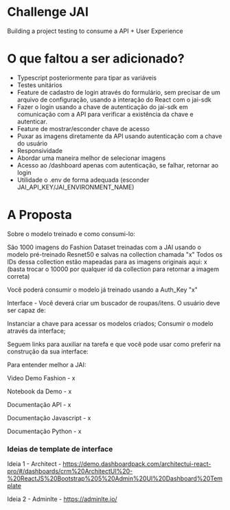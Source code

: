 # Challenge JAI
Building a project testing to consume a API + User Experience

# O que faltou a ser adicionado?
- Typescript posteriormente para tipar as variáveis
- Testes unitários
- Feature de cadastro de login através do formulário, sem precisar de um arquivo de configuração, usando a interação do React com o jai-sdk
- Fazer o login usando a chave de autenticação do jai-sdk em comunicação com a API para verificar a existência da chave e autenticar.
- Feature de mostrar/esconder chave de acesso
- Puxar as imagens diretamente da API usando autenticação com a chave do usuário
- Responsividade
- Abordar uma maneira melhor de selecionar imagens
- Acesso ao /dashboard apenas com autenticação, se falhar, retornar ao login
- Utilidade o .env de forma adequada (esconder JAI_API_KEY/JAI_ENVIRONMENT_NAME)

# A Proposta

Sobre o modelo treinado e como consumi-lo: 

São 1000 imagens do Fashion Dataset treinadas com a JAI usando o modelo pré-treinado Resnet50 e salvas na collection chamada "x" 
Todos os IDs dessa collection estão mapeadas para as imagens originais aqui: x (basta trocar o 10000 por qualquer id da collection para retornar a imagem correta) 

Você poderá consumir o modelo já treinado usando a Auth_Key "x" 

Interface - Você deverá criar um buscador de roupas/itens. O usuário deve ser capaz de: 

Instanciar a chave para acessar os modelos criados; 
Consumir o modelo através da interface;

Seguem links para auxiliar na tarefa e que você pode usar como preferir na construção da sua interface: 

Para entender melhor a JAI:

Video Demo Fashion - x 

Notebook da Demo - x 

Documentação API - x

Documentação Javascript - x 

Documentação Python - x


### Ideias de template de interface 
Ideia 1 - Architect - https://demo.dashboardpack.com/architectui-react-pro/#/dashboards/crm%20ArchitectUI%20-%20ReactJS%20Bootstrap%205%20Admin%20UI%20Dashboard%20Template 

Ideia 2 - Adminlte - https://adminlte.io/


